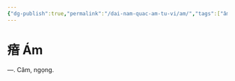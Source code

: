 ```yaml
---
{"dg-publish":true,"permalink":"/dai-nam-quac-am-tu-vi/am/","tags":["âm-tự-vị"],"created":"2025-08-15T14:51:49.848+07:00"}
---
```


# 瘖 Ám

―. Câm, ngọng.